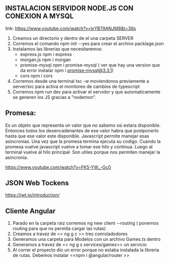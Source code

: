 INSTALACION SERVIDOR NODE.JS CON CONEXION A MYSQL
-------------------------------------------------

link: https://www.youtube.com/watch?v=lxYB79ANJM8&t=36s

1. Creamos un directorio y dentro de el una carpeta SERVER
2. Corremos el comando npm init --yes para crear el archivo  packlage.json
3. Instalamos las librerias que necesitaremos:
    - express.js        npm i express
    - morgan.js         npm i morgan
    - promise-mysql     npm i promise-mysql ( ver que hay una version que da error instalar npm i promise-mysql@3.3.1)
    - cors              npm i cors
4. Corremos desde una terminal tsc -w moviendonos previamente a server/src para activa el monitoreo de cambios de typescript
5. Corremos npm run dev para activar el servidor y que automaticamente se generen los JS gracias a "nodemon".

Promesa: 
--------
Es un objeto que representa un valor que no sabemo ssi estara disponible. Entonces todos los desencadenantes de ese valor habra que postponerlo hasta que ese valor este disponible. Javascript permite manejar esas asincronias. Una vez que la promesa termina ejecuta su codigo. Cuando la promesa vuelve javascript vuelve a tomar ese hilo y continua. Luego al terminal vuelve al hilo principal·
Son utiles porque nos permiten manejar la asincronia.

https://www.youtube.com/watch?v=FK5-YW_-Gc0

JSON Web Tockens
----------------

https://jwt.io/introduction/


Cliente Angular
---------------

1. Parado en la carpeta raiz corremos ng new client --routing ( ponemos routing para que ns permita cargar las rutas)
2. Creamos a travez de << ng g c >> tres conroladodores
3. Generamos una carpeta para Modelos con un archivo Games.ts dentro
4. Generamos a travez de << ng g s services/games>> un servicio
5. Al correr el proyecto dio un error porque no estaba instalada la libreria de rutas. Debemos instalar <<npm i @angular/router >>


